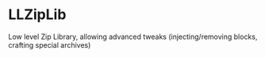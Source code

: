 # LLZipLib
Low level Zip Library, allowing advanced tweaks (injecting/removing blocks, crafting special archives)
